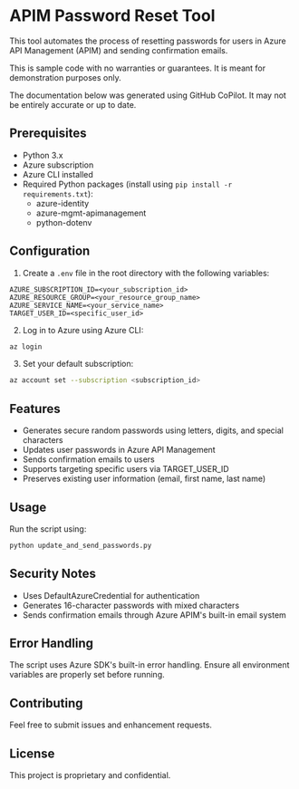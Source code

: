 # APIM Password Reset Tool

This tool automates the process of resetting passwords for users in Azure API Management (APIM) and sending confirmation emails.

This is sample code with no warranties or guarantees. It is meant for demonstration purposes only.

The documentation below was generated using GitHub CoPilot. It may not be entirely accurate or up to date.

## Prerequisites

- Python 3.x
- Azure subscription
- Azure CLI installed
- Required Python packages (install using `pip install -r requirements.txt`):
    - azure-identity
    - azure-mgmt-apimanagement
    - python-dotenv

## Configuration

1. Create a `.env` file in the root directory with the following variables:
```env
AZURE_SUBSCRIPTION_ID=<your_subscription_id>
AZURE_RESOURCE_GROUP=<your_resource_group_name>
AZURE_SERVICE_NAME=<your_service_name>
TARGET_USER_ID=<specific_user_id>
```

2. Log in to Azure using Azure CLI:
```bash
az login
```

3. Set your default subscription:
```bash
az account set --subscription <subscription_id>
```

## Features

- Generates secure random passwords using letters, digits, and special characters
- Updates user passwords in Azure API Management
- Sends confirmation emails to users
- Supports targeting specific users via TARGET_USER_ID
- Preserves existing user information (email, first name, last name)

## Usage

Run the script using:
```bash
python update_and_send_passwords.py
```

## Security Notes

- Uses DefaultAzureCredential for authentication
- Generates 16-character passwords with mixed characters
- Sends confirmation emails through Azure APIM's built-in email system

## Error Handling

The script uses Azure SDK's built-in error handling. Ensure all environment variables are properly set before running.

## Contributing

Feel free to submit issues and enhancement requests.

## License

This project is proprietary and confidential.